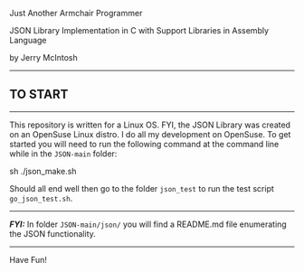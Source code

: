 Just Another Armchair Programmer

JSON Library Implementation in C with Support Libraries in Assembly Language

by Jerry McIntosh

---

## TO START

---

This repository is written for a Linux OS.  FYI, the JSON Library was created on an OpenSuse Linux distro.  I do all my development on OpenSuse.  To get started you will need to run the following command at the command line while in the `JSON-main` folder:

sh ./json_make.sh

Should all end well then go to the folder `json_test` to run the test script `go_json_test.sh`.

---

***FYI:*** In folder `JSON-main/json/` you will find a README.md file enumerating the JSON functionality.

---

Have Fun!

